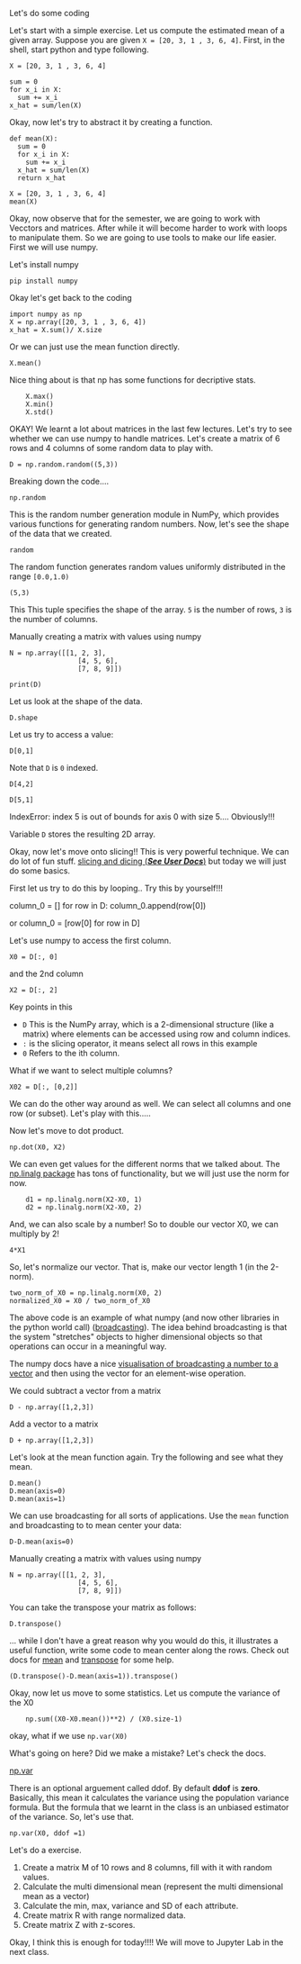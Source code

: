 Let's do some coding

Let's start with a simple exercise. Let us compute the estimated mean of a given array. 
Suppose you are given `X = [20, 3, 1 , 3, 6, 4]`. First, in the shell, start python and type following.

```
X = [20, 3, 1 , 3, 6, 4]

sum = 0
for x_i in X:
  sum += x_i
x_hat = sum/len(X)
```


Okay, now let's try to abstract it by creating a function.
```
def mean(X):
  sum = 0
  for x_i in X:
    sum += x_i
  x_hat = sum/len(X)
  return x_hat

X = [20, 3, 1 , 3, 6, 4]
mean(X)
```
Okay, now observe that for the semester, we are going to work with Vecctors and matrices. After while it will become harder to work with loops to manipulate them.
So we are going to use tools to make our life easier. First we will use numpy. 

Let's install numpy
```
pip install numpy
```
Okay let's get back to the coding

```
import numpy as np
X = np.array([20, 3, 1 , 3, 6, 4])
x_hat = X.sum()/ X.size
```
Or we can just use the mean function directly.

```
X.mean()
```

Nice thing about is that np has some functions for decriptive stats.

```
    X.max()
    X.min()
    X.std()
```
OKAY! We learnt a lot about matrices in the last few lectures. Let's try to see whether we can use numpy to handle matrices.
Let's create a matrix of 6 rows and 4 columns of some random data to play with.

```
D = np.random.random((5,3))
```
Breaking down the code....

```np.random```

This is the random number generation module in NumPy, which provides various functions for generating random numbers.
Now, let's see the shape of the data that we created.

```random```

The random function generates random values uniformly distributed in the range 
```[0.0,1.0)```

```(5,3)```

This This tuple specifies the shape of the array. ```5``` is the number of rows, ```3``` is the number of columns.

Manually creating a matrix with values using numpy
```
N = np.array([[1, 2, 3],
                 [4, 5, 6],
                 [7, 8, 9]])
```

```print(D)```

Let us look at the shape of the data.

```
D.shape
```

Let us try to access a value:

```D[0,1]```

Note that ```D``` is ```0``` indexed.

```D[4,2]```

```D[5,1]``` 

IndexError: index 5 is out of bounds for axis 0 with size 5.... Obviously!!!

Variable ```D``` stores the resulting 2D array.

Okay, now let's move onto slicing!! This is very powerful technique. We can do lot of fun stuff.
[slicing and dicing (_**See User Docs**_)](https://numpy.org/doc/stable/user/quickstart.html#indexing-slicing-and-iterating)
but today we will just do some basics.

First let us try to do this by looping.. Try this by yourself!!! 


column_0 = []
for row in D:
    column_0.append(row[0])

or 
column_0 = [row[0] for row in D]

Let's use numpy to access the first column.

```X0 = D[:, 0]```

and the 2nd column

```X2 = D[:, 2]```

Key points in this 
- ```D``` This is the NumPy array, which is a 2-dimensional structure (like a matrix) where elements can be accessed using row and column indices.
- ```:``` is the slicing operator, it means select all rows in this example
- ```0``` Refers to the ith column.

What if we want to select multiple columns?

```X02 = D[:, [0,2]]```

We can do the other way around as well. We can select all columns and one row (or subset). Let's play with this.....

Now let's move to dot product.

```np.dot(X0, X2)```

We can even get values for the different norms that we talked about.  The
[np.linalg package](https://numpy.org/doc/stable/reference/routines.linalg.html)
has tons of functionality, but we will just use the norm for now.

```
    d1 = np.linalg.norm(X2-X0, 1)
    d2 = np.linalg.norm(X2-X0, 2)
```

And, we can also scale by a number!  So to double our vector X0, we can multiply
by 2!

```4*X1```

So, let's normalize our vector.  That is, make our vector length 1 (in the
2-norm).

```
two_norm_of_X0 = np.linalg.norm(X0, 2)
normalized_X0 = X0 / two_norm_of_X0
```

The above code is an example of what numpy (and now other libraries in the
python world call) ([broadcasting](https://numpy.org/doc/stable/user/basics.broadcasting.html)).
The idea behind broadcasting is that the system "stretches" objects to higher
dimensional objects so that operations can occur in a meaningful way.

The numpy docs have a nice [visualisation of broadcasting a number to a vector](
https://numpy.org/doc/stable/_images/broadcasting_1.png) and then using the
vector for an element-wise operation.

We could subtract a vector from a matrix

```D - np.array([1,2,3])```

Add a vector to a matrix

```D + np.array([1,2,3])```

Let's look at the mean function again. Try the following and see what they mean.


```
D.mean()
D.mean(axis=0)
D.mean(axis=1)
```

We can use broadcasting for all sorts of applications.  Use the `mean` function
and broadcasting to to mean center your data:

```D-D.mean(axis=0)```






Manually creating a matrix with values using numpy
```
N = np.array([[1, 2, 3],
                 [4, 5, 6],
                 [7, 8, 9]])
```

You can take the transpose your matrix as follows:

```D.transpose()```

... while I don't have a great reason why you would do this, it illustrates a
useful function, write some code to mean center along the rows.  Check out docs
for [mean](https://numpy.org/doc/stable/reference/generated/numpy.mean.html) and
[transpose](https://numpy.org/doc/stable/reference/generated/numpy.transpose.html)
for some help.


```(D.transpose()-D.mean(axis=1)).transpose()```

Okay, now let us move to some statistics. Let us compute the variance of the X0

```
    np.sum((X0-X0.mean())**2) / (X0.size-1)
```

okay, what if we use ```np.var(X0)```

What's going on here? Did we make a mistake? Let's check the docs.

[np.var](https://numpy.org/doc/stable/reference/generated/numpy.var.html)

There is an optional arguement called ddof. By default **ddof** is **zero**. Basically, this mean it calculates the variance using the population variance formula. But the formula that we learnt in the class is an unbiased estimator of the variance.
So, let's use that.

```np.var(X0, ddof =1)```

Let's do a exercise.
1.  Create a matrix M of 10 rows and 8 columns, fill with it with random values.
2.  Calculate the multi dimensional mean (represent the multi dimensional mean as a vector)
3.  Calculate the min, max, variance and SD of each attribute.
4.  Create matrix R with range normalized data.
5.  Create matrix Z with z-scores.


Okay, I think this is enough for today!!!! We will move to Jupyter Lab in the next class.
